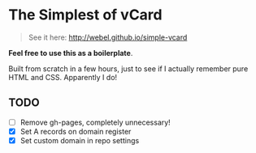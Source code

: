 # The Simplest of vCard

> See it here: http://webel.github.io/simple-vcard

**Feel free to use this as a boilerplate**.

Built from scratch in a few hours, just to see if I actually remember pure HTML and CSS.
Apparently I do!

## TODO
- [ ] Remove gh-pages, completely unnecessary!
- [x] Set A records on domain register
- [x] Set custom domain in repo settings